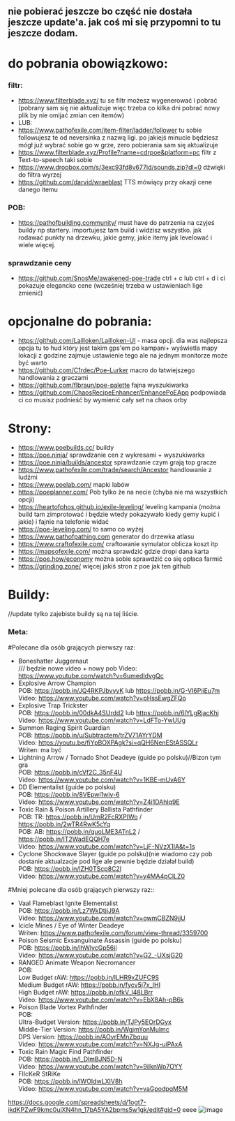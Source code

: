 ## nie pobierać jeszcze bo część nie dostała jeszcze update'a. jak coś mi się przypomni to tu jeszcze dodam.
# do pobrania obowiązkowo:
### filtr:
- https://www.filterblade.xyz/
tu se filtr możesz wygenerować i pobrać (pobrany sam się nie aktualizuje więc trzeba co kilka dni pobrać nowy plik by nie omijać zmian cen itemów)
- LUB:
- https://www.pathofexile.com/item-filter/ladder/follower
tu sobie followujesz te od neversinka z nazwą ligi. po jakiejś minucie będziesz mógł już wybrać sobie go w grze, zero pobierania sam się aktualizuje
- https://www.filterblade.xyz/Profile?name=cdrpoe&platform=pc filtr z Text-to-speech taki sobie
- https://www.dropbox.com/s/3exc93fd8v677id/sounds.zip?dl=0 dźwięki do filtra wyrzej
- https://github.com/darvid/wraeblast TTS mówiący przy okazji cene danego itemu
### POB:
- https://pathofbuilding.community/
must have do patrzenia na czyjeś buildy np startery. importujesz tam build i widzisz wszystko. jak rodawać punkty na drzewku, jakie gemy, jakie itemy jak levelować i wiele więcej.
### sprawdzanie ceny
- https://github.com/SnosMe/awakened-poe-trade ctrl + c lub ctrl + d i ci pokazuje elegancko cene (wcześniej trzeba w ustawieniach lige zmienić)
# opcjonalne do pobrania:
- https://github.com/Lailloken/Lailloken-UI - masa opcji. dla was najlepsza opcja tu to hud który jest takim gps'em po kampani+ wyświetla mapy lokacji
z godzine zajmuje ustawienie tego ale na jednym monitorze może być warto
- https://github.com/C1rdec/Poe-Lurker macro do łatwiejszego handlowania z graczami
- https://github.com/flbraun/poe-palette fajna wyszukiwarka
- https://github.com/ChaosRecipeEnhancer/EnhancePoEApp podpowiada ci co musisz podnieść by wymienić cały set na chaos orby
# Strony:
- https://www.poebuilds.cc/ buildy
&nbsp;
- https://poe.ninja/ sprawdzanie cen z wykresami + wyszukiwarka
- https://poe.ninja/builds/ancestor sprawdzanie czym grają top gracze
- https://www.pathofexile.com/trade/search/Ancestor handlowanie z ludźmi
- https://www.poelab.com/ mapki labów
- https://poeplanner.com/ Pob tylko że na necie (chyba nie ma wszystkich opcji)
- https://heartofphos.github.io/exile-leveling/ leveling kampania (można build tam zimprotować i będzie wtedy pokazywało kiedy gemy kupić i jakie) i fajnie na telefonie widać
- https://poe-leveling.com/ to samo co wyżej
- https://www.pathofpathing.com generator do drzewka atlasu
- https://www.craftofexile.com/ craftowanie symulator oblicza koszt itp
- https://mapsofexile.com/ można sprawdzić gdzie dropi dana karta
- https://poe.how/economy można sobie sprawdzić co się opłaca farmić
- https://grinding.zone/ więcej jakiś stron z poe jak ten github
# Buildy:
//update  tylko zajebiste buildy są na tej liście.
### Meta:
#Polecane dla osób grających pierwszy raz:
- Boneshatter Juggernaut <br> /// będzie nowe video + nowy pob
Video: https://www.youtube.com/watch?v=6umedIdvgQc <br>
- Explosive Arrow Champion<br>
POB: https://pobb.in/JQ4RKPJbvyyK lub https://pobb.in/G-VI6PiiEu7m<br>
Video: https://www.youtube.com/watch?v=pHssEwgZFQo
- Explosive Trap Trickster<br>
POB: https://pobb.in/00dkA4SUrdd2 lub https://pobb.in/6lYLgRjacKhj<br>
Video: https://www.youtube.com/watch?v=LdFTo-YwUUg
- Summon Raging Spirit Guardian<br>
POB: https://pobb.in/u/Subtractem/trZV71AYrYDM<br>
Video: https://youtu.be/fiYpBOXPAgk?si=qQH6NenEStASSQLr<br>
Writen: ma być
- Lightning Arrow / Tornado Shot Deadeye (guide po polsku)//Bizon tym gra<br> 
POB: https://pobb.in/cVf2C_35nF4U <br>
Video: https://www.youtube.com/watch?v=1KBE-mUvA6Y
- DD Elementalist (guide po polsku)<br>
POB: https://pobb.in/8VEpwi1wiy-6<br>
Video: https://www.youtube.com/watch?v=Z4i1DAhlq9E
- Toxic Rain & Poison Artillery Ballista Pathfinder<br>
POB: TR: https://pobb.in/UmR2FcRXPIWo / https://pobb.in/2wTR4RwK5cYq<br>
POB: AB: https://pobb.in/quoLME3ATnL2 / https://pobb.in/IT2WadEQQH7e<br>
Video: https://www.youtube.com/watch?v=LjF-NVzX1IA&t=1s
- Cyclone Shockwave Slayer (guide po polsku)(nie wiadomo czy pob dostanie aktualzacje pod lige ale pewnie będzie działał build)<br>
POB: https://pobb.in/lZH0TScp8C2l<br>
Video: https://www.youtube.com/watch?v=y4MA4pClLZ0

#Mniej polecane dla osób grających pierwszy raz::
- Vaal Flameblast Ignite Elementalist<br>
POB: https://pobb.in/Lz7WkDtjjJ9A<br>
Video: https://www.youtube.com/watch?v=owmCBZN9jjU
- Icicle Mines / Eye of Winter Deadeye<br>
Writen: https://www.pathofexile.com/forum/view-thread/3359700<br>
- Poison Seismic Exsanguinate Assassin (guide po polsku)<br>
POB: https://pobb.in/ihWlycGp56ji<br>
Video: https://www.youtube.com/watch?v=G2_-UXsjG20
- RANGED Animate Weapon Necromancer<br>
POB:<br>
Low Budget rAW: https://pobb.in/ILHR9xZUFC9S<br>
Medium Budget rAW: https://pobb.in/fycv5j7x_lHI<br>
High Budget rAW: https://pobb.in/ofkV_l48LBrr<br>
Video: https://www.youtube.com/watch?v=EbX8Ah-pB6k
- Poison Blade Vortex Pathfinder<br>
POB: <br>
Ultra-Budget Version: https://pobb.in/TJPy5EOrDGyx<br>
Middle-Tier Version: https://pobb.in/WgjmYonMulmc<br>
DPS Version: https://pobb.in/AOyrEMnZbquu<br>
Video: https://www.youtube.com/watch?v=NXJg-uiPAxA<br>
- Toxic Rain Magic Find Pathfinder<br>
POB:  https://pobb.in/l_DlmBJN5D-N<Br>
Video: https://www.youtube.com/watch?v=9ilknWp7OYY<br>
- FlIcKeR StRiKe<br>
POB: https://pobb.in/lWOIdwLXIV8h<br>
Video: https://www.youtube.com/watch?v=vaGpodpqM5M<br>

https://docs.google.com/spreadsheets/d/1ogt7-ikdKPZwF9kmc0uiXN4hn_17bA5YA2bpms5w1gk/edit#gid=0 eeee
![image](https://github.com/bureeds/Dodatki-do-Path-Of-Exile/assets/34321746/6eac0fdb-930d-45b0-9f33-47b617c8affe)

